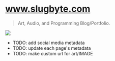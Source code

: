 # www.slugbyte.com
> Art, Audio, and Programming Blog/Portfolio.

![](https://assets.slugbyte.com/github/misc/www-slugbyte-com.png)

* TODO: add social media metadata
* TODO: update each page's metadata
* TODO: make custom url for art/IMAGE
